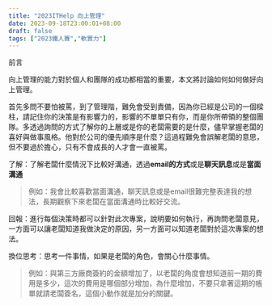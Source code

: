 ```yaml
---
title: "2023ITHelp 向上管理"
date: 2023-09-18T23:00:01+08:00
draft: false
tags: ["2023鐵人賽","軟實力"]
---
```

前言

向上管理的能力對於個人和團隊的成功都相當的重要，本文將討論如何如何做好向上管理。

首先多問不要怕被罵，到了管理階，難免會受到責備，因為你已經是公司的一個樑柱，請記住你的決策是有影響力的，影響的不單單只有你，而是你所帶領的整個團隊。多透過詢問的方式了解你的上層或是你的老闆需要的是什麼，儘早掌握老闆的喜好與做事風格。他對於公司的優先順序是什麼？這過程難免會誤解老闆的意思，但不要過於擔心，只有不會成長的人才會一直被罵。

了解：了解老闆什麼情況下比較好溝通，透過**email的方式**或是**聊天訊息**或是**當面溝通**

> 例如：我會比較喜歡當面溝通，聊天訊息或是email很難完整表達我的想法，長期觀察下來老闆在當面溝通時比較好交流。

回報：進行每個決策時都可以針對此次專案，說明要如何執行，再詢問老闆意見，一方面可以讓老闆知道我做決定的原因，另一方面可以知道老闆對於這次專案的想法。

換位思考：思考一件事情，如果是老闆的角色，會關心什麼事情。
> 例如：與第三方廠商簽約的金額增加了，以老闆的角度會想知道前一期的費用是多少，這次的費用是哪個部分增加，為什麼增加，不要只拿著這期的帳單就請老闆簽名，這個小動作就是加分的關鍵。
